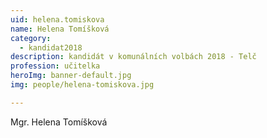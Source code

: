 ```yaml
---
uid: helena.tomiskova
name: Helena Tomíšková
category:
  - kandidat2018
description: kandidát v komunálních volbách 2018 - Telč
profession: učitelka
heroImg: banner-default.jpg
img: people/helena-tomiskova.jpg

---
```


Mgr. Helena Tomíšková
